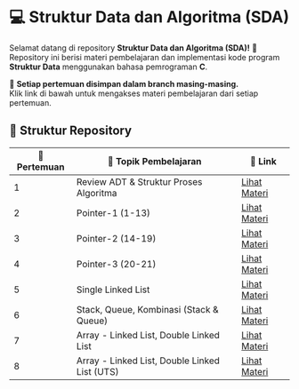 # 💻 Struktur Data dan Algoritma (SDA)

Selamat datang di repository **Struktur Data dan Algoritma (SDA)!** 🎉  
Repository ini berisi materi pembelajaran dan implementasi kode program **Struktur Data** menggunakan bahasa pemrograman **C**.  

📌 **Setiap pertemuan disimpan dalam branch masing-masing.**  
Klik link di bawah untuk mengakses materi pembelajaran dari setiap pertemuan.

## 📂 **Struktur Repository**
| 📅 Pertemuan | 📖 Topik Pembelajaran     | 🔗 Link |
|-------------|-----------------------------|---------|
|       1     | Review ADT & Struktur Proses Algoritma | [Lihat Materi](https://github.com/ZEFRAZ/SDA-PRAKTIK/tree/Pertemuan-1) |
|       2     | Pointer-1 (1-13)                       | [Lihat Materi](https://github.com/ZEFRAZ/SDA-PRAKTIK/tree/Pertemuan-2) |
|       3     | Pointer-2 (14-19)                      | [Lihat Materi](https://github.com/ZEFRAZ/SDA-PRAKTIK/tree/Pertemuan-3) |
|       4     | Pointer-3 (20-21)                      | [Lihat Materi](https://github.com/ZEFRAZ/SDA-PRAKTIK/tree/Pertemuan-4) |
|       5     | Single Linked List                     | [Lihat Materi](https://github.com/ZEFRAZ/SDA-PRAKTIK/tree/Pertemuan-5) |
|       6     | Stack, Queue, Kombinasi (Stack & Queue)| [Lihat Materi](https://github.com/ZEFRAZ/SDA-PRAKTIK/tree/Pertemuan-6) |
|       7     | Array - Linked List, Double Linked List| [Lihat Materi](https://github.com/ZEFRAZ/SDA-PRAKTIK/tree/Pertemuan-7) |
|       8     | Array - Linked List, Double Linked List (UTS)| [Lihat Materi](https://github.com/ZEFRAZ/SDA-PRAKTIK/tree/Pertemuan-8) |
